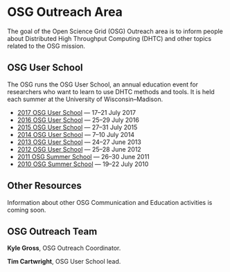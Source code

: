# OSG Outreach Area

The goal of the Open Science Grid (OSG) Outreach area is to inform people about Distributed High Throughput Computing
(DHTC) and other topics related to the OSG mission.

## OSG User School

The OSG runs the OSG User School, an annual education event for researchers who want to learn to use DHTC methods and
tools.  It is held each summer at the University of Wisconsin–Madison.

- [2017 OSG User School](https://opensciencegrid.github.io/user-school-2017/) — 17–21 July 2017
- [2016 OSG User School](past-schools.md) — 25–29 July 2016
- [2015 OSG User School](past-schools.md) — 27–31 July 2015
- [2014 OSG User School](past-schools.md) — 7–10 July 2014
- [2013 OSG User School](past-schools.md) — 24–27 June 2013
- [2012 OSG User School](past-schools.md) — 25–28 June 2012
- [2011 OSG Summer School](past-schools.md) — 26–30 June 2011
- [2010 OSG Summer School](past-schools.md) — 19–22 July 2010

## Other Resources

Information about other OSG Communication and Education activities is coming soon.

## OSG Outreach Team

**Kyle Gross**, OSG Outreach Coordinator.

**Tim Cartwright**, OSG User School lead.
